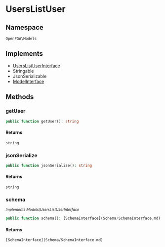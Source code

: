 # UsersListUser


## Namespace
`OpenFGA\Models`

## Implements
* [UsersListUserInterface](Models/UsersListUserInterface.md)
* Stringable
* JsonSerializable
* [ModelInterface](Models/ModelInterface.md)



## Methods
### getUser


```php
public function getUser(): string
```



#### Returns
`string`

### jsonSerialize


```php
public function jsonSerialize(): string
```



#### Returns
`string`

### schema

*<small>Implements Models\UsersListUserInterface</small>*  

```php
public function schema(): [SchemaInterface](Schema/SchemaInterface.md)
```



#### Returns
`[SchemaInterface](Schema/SchemaInterface.md)`

